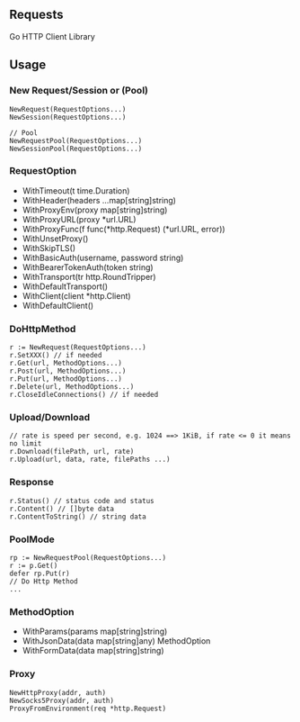 ## Requests

Go HTTP Client Library

## Usage

### New Request/Session or (Pool)
```
NewRequest(RequestOptions...)
NewSession(RequestOptions...)

// Pool
NewRequestPool(RequestOptions...)
NewSessionPool(RequestOptions...)
```

### RequestOption
* WithTimeout(t time.Duration)
* WithHeader(headers ...map[string]string)
* WithProxyEnv(proxy map[string]string)
* WithProxyURL(proxy *url.URL)
* WithProxyFunc(f func(*http.Request) (*url.URL, error))
* WithUnsetProxy()
* WithSkipTLS()
* WithBasicAuth(username, password string)
* WithBearerTokenAuth(token string)
* WithTransport(tr http.RoundTripper)
* WithDefaultTransport()
* WithClient(client *http.Client)
* WithDefaultClient()

### DoHttpMethod
```
r := NewRequest(RequestOptions...)
r.SetXXX() // if needed
r.Get(url, MethodOptions...)
r.Post(url, MethodOptions...)
r.Put(url, MethodOptions...)
r.Delete(url, MethodOptions...)
r.CloseIdleConnections() // if needed
```

### Upload/Download
```
// rate is speed per second, e.g. 1024 ==> 1KiB, if rate <= 0 it means no limit
r.Download(filePath, url, rate)
r.Upload(url, data, rate, filePaths ...) 
```

### Response
```
r.Status() // status code and status
r.Content() // []byte data
r.ContentToString() // string data
```

### PoolMode
```
rp := NewRequestPool(RequestOptions...)
r := p.Get()
defer rp.Put(r)
// Do Http Method
...
```

### MethodOption
* WithParams(params map[string]string)
* WithJsonData(data map[string]any) MethodOption
* WithFormData(data map[string]string)

### Proxy
```
NewHttpProxy(addr, auth)
NewSocks5Proxy(addr, auth)
ProxyFromEnvironment(req *http.Request)
```